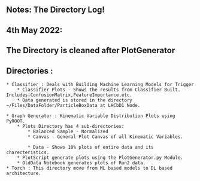 Notes:
The Directory Log!
---

4th May 2022:  
---
The Directory is cleaned after PlotGenerator  
---
Directories :   
---
    * Classifier : Deals with Building Machine Learning Models for Trigger  
        * Classifier Plots - Shows the results from Classifier Built. Includes-ConfusionMatrix,FeatureImportance,etc.  
        * Data generated is stored in the directory ~/Files/DataFolder/ParticleBoxData at LHCbD1 Node.  
        
    * Graph Generator : Kinematic Variable Distribution Plots using PyROOT.  
        * Plots Directory has 4 sub-directories:  
            * Balanced Sample - Normalized  
            * Canvas - General Plot Canvas of all Kinematic Variables.  
            
            * Data - Shows 10% plots of entire data and its charecteristics.  
        * PlotScript generate plots using the PlotGenerator.py Module.  
        * OldData Notebook generates plots of Run2 data.  
    * Torch : This directory move from ML based models to DL based architecture.  
